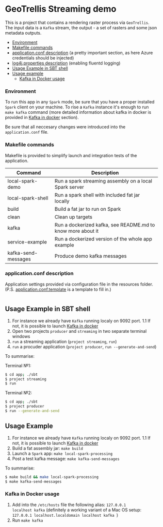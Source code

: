 # GeoTrellis Streaming demo

This is a project that contains a rendering raster process via `GeoTrellis`. 
The input data is a `Kafka` stream, the output - a set of rasters and some json metadata outputs.

- [Environment](#environment)
- [Makefile commands](#makefile-commands)
- [application.conf description](#applicationconf-description) (a pretty important section, as here Azure credentials should be injected)
- [log4j.properties description](#log4jproperties-description) (enabling fluentd logging)
- [Usage Example in SBT shell](#usage-example-in-sbt-shell)
- [Usage example](#usage-example)
  - [Kafka in Docker usage](#kafka-in-docker-usage)

### Environment

To run this app in any `Spark` mode, be sure that you have a proper installed `Spark` client on your machine.
To rise a `Kafka` instance it's enough to run `make kafka` command (more detailed information about kafka in docker is provided in [Kafka in docker](#kafka-in-docker-usage) section).

Be sure that all neccesary changes were introduced into the `application.conf` file.

### Makefile commands

Makefile is provided to simplify launch and integration tests of the application.

| Command                 | Description
|-------------------------|--------------------------------------------------------------------------|
|local-spark-demo         |Run a spark streaming assembly on a local Spark server                    |
|local-spark-shell        |Run a spark shell with included fat jar locally                           |
|build                    |Build a fat jar to run on Spark                                           |
|clean                    |Clean up targets                                                          |
|kafka                    |Run a dockerized kafka, see README.md to know more about it               |
|service-example          |Run a dockerized version of the whole app example                         |
|kafka-send-messages      |Produce demo kafka messages                                               |

### application.conf description

Application settings provided via configuration file in the resources folder. (P.S. [application.conf.template](https://github.com/pomadchin/geotrellis-streaming-demo/blob/master/app/src/main/resources/application.conf.template) is a template to fill in.)

```conf

```

## Usage Example in SBT shell

1. For instance we already have `Kafka` running localy on 9092 port.
  1.1 If not, it is possible to launch [Kafka in docker](#kafka-in-docker-usage)
2. Open two projects `producer` and `streaming` in two separate terminal windows
3. `run` a streaming application (`project streaming`, `run`)
4. `run` a procuder application (`project producer`, `run --generate-and-send`)

To summarise: 

Terminal №1:

```bash
$ cd app; ./sbt
$ project streaming
$ run
```

Terminal №2:

```bash
$ cd app; ./sbt
$ project producer
$ run --generate-and-send
```

## Usage Example

1. For instance we already have `Kafka` running localy on 9092 port.
  1.1 If not, it is possible to launch [Kafka in docker](#kafka-in-docker-usage)
2. Build a fat assembly jar: `make build`
3. Launch a `Spark` app: `make local-spark-processing`
4. Post a test kafka message: `make kafka-send-messages`

To summarise: 

```bash
$ make build && make local-spark-processing
$ make kafka-send-messages
```

### Kafka in Docker usage

1. Add into the `/etc/hosts` file the following alias: ```127.0.0.1       localhost kafka``` (definitely a working variant of a Mac OS setup: ```127.0.0.1 localhost.localdomain localhost kafka ```)
2. Run `make kafka`
